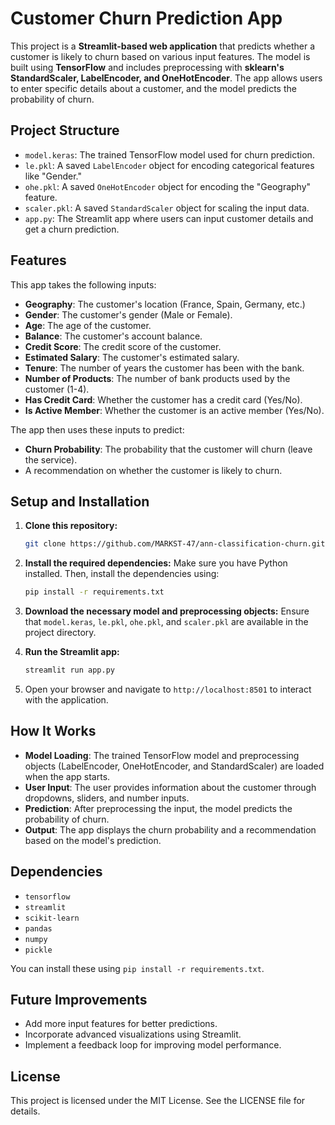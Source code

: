 # Customer Churn Prediction App

This project is a **Streamlit-based web application** that predicts whether a customer is likely to churn based on various input features. The model is built using **TensorFlow** and includes preprocessing with **sklearn's StandardScaler, LabelEncoder, and OneHotEncoder**. The app allows users to enter specific details about a customer, and the model predicts the probability of churn.

## Project Structure

- `model.keras`: The trained TensorFlow model used for churn prediction.
- `le.pkl`: A saved `LabelEncoder` object for encoding categorical features like "Gender."
- `ohe.pkl`: A saved `OneHotEncoder` object for encoding the "Geography" feature.
- `scaler.pkl`: A saved `StandardScaler` object for scaling the input data.
- `app.py`: The Streamlit app where users can input customer details and get a churn prediction.

## Features

This app takes the following inputs:
- **Geography**: The customer's location (France, Spain, Germany, etc.)
- **Gender**: The customer's gender (Male or Female).
- **Age**: The age of the customer.
- **Balance**: The customer's account balance.
- **Credit Score**: The credit score of the customer.
- **Estimated Salary**: The customer's estimated salary.
- **Tenure**: The number of years the customer has been with the bank.
- **Number of Products**: The number of bank products used by the customer (1-4).
- **Has Credit Card**: Whether the customer has a credit card (Yes/No).
- **Is Active Member**: Whether the customer is an active member (Yes/No).

The app then uses these inputs to predict:
- **Churn Probability**: The probability that the customer will churn (leave the service).
- A recommendation on whether the customer is likely to churn.

## Setup and Installation

1. **Clone this repository:**
   ```bash
   git clone https://github.com/MARKST-47/ann-classification-churn.git
   ```

2. **Install the required dependencies:**
   Make sure you have Python installed. Then, install the dependencies using:
   ```bash
   pip install -r requirements.txt
   ```

3. **Download the necessary model and preprocessing objects:**
   Ensure that `model.keras`, `le.pkl`, `ohe.pkl`, and `scaler.pkl` are available in the project directory.

4. **Run the Streamlit app:**
   ```bash
   streamlit run app.py
   ```

5. Open your browser and navigate to `http://localhost:8501` to interact with the application.

## How It Works

- **Model Loading**: The trained TensorFlow model and preprocessing objects (LabelEncoder, OneHotEncoder, and StandardScaler) are loaded when the app starts.
- **User Input**: The user provides information about the customer through dropdowns, sliders, and number inputs.
- **Prediction**: After preprocessing the input, the model predicts the probability of churn.
- **Output**: The app displays the churn probability and a recommendation based on the model's prediction.

## Dependencies

- `tensorflow`
- `streamlit`
- `scikit-learn`
- `pandas`
- `numpy`
- `pickle`

You can install these using `pip install -r requirements.txt`.

## Future Improvements

- Add more input features for better predictions.
- Incorporate advanced visualizations using Streamlit.
- Implement a feedback loop for improving model performance.

## License

This project is licensed under the MIT License. See the LICENSE file for details.
